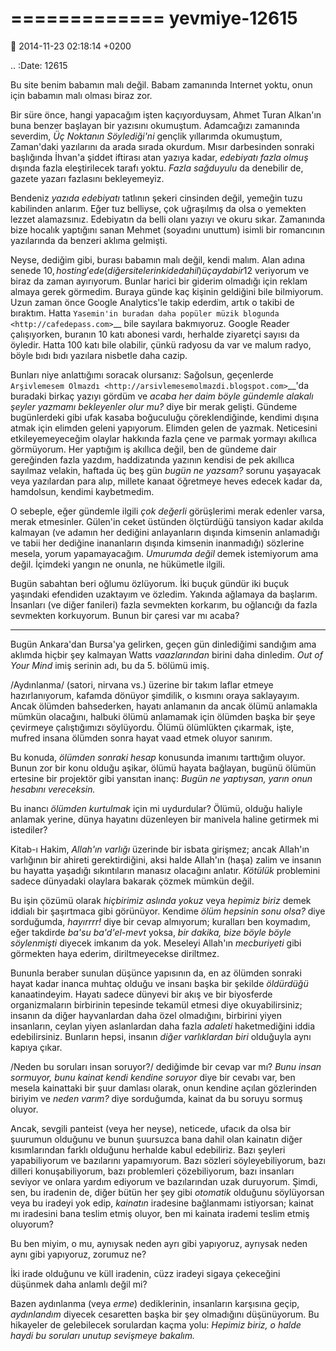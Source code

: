 =============
yevmiye-12615
=============

:date: 2014-11-23 02:18:14 +0200

.. :Date:   12615

Bu site benim babamın malı değil. Babam zamanında Internet yoktu, onun
için babamın malı olması biraz zor.

Bir süre önce, hangi yapacağım işten kaçıyorduysam, Ahmet Turan Alkan'ın
buna benzer başlayan bir yazısını okumuştum. Adamcağızı zamanında
severdim, *Üç Noktanın Söylediği'ni* gençlik yıllarımda okumuştum,
Zaman'daki yazılarını da arada sırada okurdum. Mısır darbesinden sonraki
başlığında İhvan'a şiddet iftirası atan yazıya kadar, *edebiyatı fazla
olmuş* dışında fazla eleştirilecek tarafı yoktu. *Fazla sağduyulu* da
denebilir de, gazete yazarı fazlasını bekleyemeyiz.

Bendeniz *yazıda edebiyatı* tatlının şekeri cinsinden değil, yemeğin
tuzu kabilinden anlarım. Eğer tuz belliyse, çok uğraşılmış da olsa o
yemekten lezzet alamazsınız. Edebiyatın da belli olanı yazıyı ve okuru
sıkar. Zamanında bize hocalık yaptığını sanan Mehmet (soyadını unuttum)
isimli bir romancının yazılarında da benzeri aklıma gelmişti.

Neyse, dediğim gibi, burası babamın malı değil, kendi malım. Alan adına
senede 10$, hosting'e de (diğer sitelerinki de dahil) üç ayda bir 12$
veriyorum ve biraz da zaman ayırıyorum. Bunlar harici bir giderim
olmadığı için reklam almaya gerek görmedim. Buraya günde kaç kişinin
geldiğini bile bilmiyorum. Uzun zaman önce Google Analytics'le takip
ederdim, artık o takibi de bıraktım. Hatta `Yasemin'in buradan daha
popüler müzik blogunda <http://cafedepass.com>`__ bile sayılara
bakmıyoruz. Google Reader çalışıyorken, buranın 10 katı abonesi vardı,
herhalde ziyaretçi sayısı da öyledir. Hatta 100 katı bile olabilir,
çünkü radyosu da var ve malum radyo, böyle bıdı bıdı yazılara nisbetle
daha cazip.

Bunları niye anlattığımı soracak olursanız: Sağolsun, geçenlerde
`Arşivlemesem Olmazdı <http://arsivlemesemolmazdi.blogspot.com>`__'da
buradaki birkaç yazıyı gördüm ve *acaba her daim böyle gündemle alakalı
şeyler yazmamı bekleyenler olur mu?* diye bir merak gelişti. Gündeme
bugünlerdeki gibi ufak kasaba boğuculuğu çöreklendiğinde, kendimi dışına
atmak için elimden geleni yapıyorum. Elimden gelen de yazmak. Neticesini
etkileyemeyeceğim olaylar hakkında fazla çene ve parmak yormayı akıllıca
görmüyorum. Her yaptığım iş akıllıca değil, ben de gündeme dair
gereğinden fazla yazdım, haddizatında yazının kendisi de pek akıllıca
sayılmaz velakin, haftada üç beş gün *bugün ne yazsam?* sorunu yaşayacak
veya yazılardan para alıp, millete kanaat öğretmeye heves edecek kadar
da, hamdolsun, kendimi kaybetmedim.

O sebeple, eğer gündemle ilgili *çok değerli* görüşlerimi merak edenler
varsa, merak etmesinler. Gülen'in ceket üstünden ölçtürdüğü tansiyon
kadar akılda kalmayan (ve adamın her dediğini anlayanların dışında
kimsenin anlamadığı ve tabii her dediğine inananların dışında kimsenin
inanmadığı) sözlerine mesela, yorum yapamayacağım. *Umurumda değil*
demek istemiyorum ama değil. İçimdeki yangın ne onunla, ne hükümetle
ilgili.

Bugün sabahtan beri oğlumu özlüyorum. İki buçuk gündür iki buçuk
yaşındaki efendiden uzaktayım ve özledim. Yakında ağlamaya da başlarım.
İnsanları (ve diğer fanileri) fazla sevmekten korkarım, bu oğlancığı da
fazla sevmekten korkuyorum. Bunun bir çaresi var mı acaba?

--------------

Bugün Ankara'dan Bursa'ya gelirken, geçen gün dinlediğimi sandığım ama
aklımda hiçbir şey kalmayan Watts *vaazlarından* birini daha dinledim.
*Out of Your Mind* imiş serinin adı, bu da 5. bölümü imiş.

/Aydınlanma/ (satori, nirvana vs.) üzerine bir takım laflar etmeye
hazırlanıyorum, kafamda dönüyor şimdilik, o kısmını oraya saklayayım.
Ancak ölümden bahsederken, hayatı anlamanın da ancak ölümü anlamakla
mümkün olacağını, halbuki ölümü anlamamak için ölümden başka bir şeye
çevirmeye çalıştığımızı söylüyordu. Ölümü ölümlükten çıkarmak, işte,
mufred insana ölümden sonra hayat vaad etmek oluyor sanırım.

Bu konuda, *ölümden sonraki hesap* konusunda imanımı tarttığım oluyor.
Bunun zor bir konu olduğu aşikar, ölümü hayata bağlayan, bugünü ölümün
ertesine bir projektör gibi yansıtan inanç: *Bugün ne yaptıysan, yarın
onun hesabını vereceksin.*

Bu inancı *ölümden kurtulmak* için mi uydurdular? Ölümü, olduğu haliyle
anlamak yerine, dünya hayatını düzenleyen bir manivela haline getirmek
mi istediler?

Kitab-ı Hakim, *Allah'ın varlığı* üzerinde bir isbata girişmez; ancak
Allah'ın varlığının bir ahireti gerektirdiğini, aksi halde Allah'ın
(haşa) zalim ve insanın bu hayatta yaşadığı sıkıntıların manasız
olacağını anlatır. *Kötülük* problemini sadece dünyadaki olaylara
bakarak çözmek mümkün değil.

Bu işin çözümü olarak *hiçbirimiz aslında yokuz* veya *hepimiz biriz*
demek iddialı bir şaşırtmaca gibi görünüyor. Kendime *ölüm hepsinin sonu
olsa?* diye sorduğumda, *hayırrrr!* diye bir cevap almıyorum; kuralları
ben koymadım, eğer takdirde *ba'su ba'd'el-mevt* yoksa, *bir dakika,
bize böyle böyle söylenmişti* diyecek imkanım da yok. Meseleyi Allah'ın
*mecburiyeti* gibi görmekten haya ederim, diriltmeyecekse diriltmez.

Bununla beraber sunulan düşünce yapısının da, en az ölümden sonraki
hayat kadar inanca muhtaç olduğu ve insanı başka bir şekilde *öldürdüğü*
kanaatindeyim. Hayatı sadece dünyevi bir akış ve bir biyosferde
organizmaların birbirinin tepesinde tekamül etmesi diye okuyabilirsiniz;
insanın da diğer hayvanlardan daha özel olmadığını, birbirini yiyen
insanların, ceylan yiyen aslanlardan daha fazla *adaleti* haketmediğini
iddia edebilirsiniz. Bunların hepsi, insanın *diğer varlıklardan biri*
olduğuyla aynı kapıya çıkar.

/Neden bu soruları insan soruyor?/ dediğimde bir cevap var mı? *Bunu
insan sormuyor, bunu kainat kendi kendine soruyor* diye bir cevabı var,
ben mesela kainattaki bir şuur damlası olarak, onun kendine açılan
gözlerinden biriyim ve *neden varım?* diye sorduğumda, kainat da bu
soruyu sormuş oluyor.

Ancak, sevgili panteist (veya her neyse), neticede, ufacık da olsa bir
şuurumun olduğunu ve bunun şuursuzca bana dahil olan kainatın diğer
kısımlarından farklı olduğunu herhalde kabul edebiliriz. Bazı şeyleri
yapabiliyorum ve bazılarını yapamıyorum. Bazı sözleri söyleyebiliyorum,
bazı dilleri konuşabiliyorum, bazı problemleri çözebiliyorum, bazı
insanları seviyor ve onlara yardım ediyorum ve bazılarından uzak
duruyorum. Şimdi, sen, bu iradenin de, diğer bütün her şey gibi
*otomatik* olduğunu söylüyorsan veya bu iradeyi yok edip, *kainatın*
iradesine bağlanmamı istiyorsan; kainat mı iradesini bana teslim etmiş
oluyor, ben mi kainata irademi teslim etmiş oluyorum?

Bu ben miyim, o mu, aynıysak neden ayrı gibi yapıyoruz, ayrıysak neden
aynı gibi yapıyoruz, zorumuz ne?

İki irade olduğunu ve küll iradenin, cüzz iradeyi sigaya çekeceğini
düşünmek daha anlamlı değil mi?

Bazen aydınlanma (veya *erme*) dediklerinin, insanların karşısına geçip,
*aydınlandım* diyecek cesaretten başka bir şey olmadığını düşünüyorum.
Bu hikayeler de gelebilecek sorulardan kaçma yolu: *Hepimiz biriz, o
halde haydi bu soruları unutup sevişmeye bakalım.*
